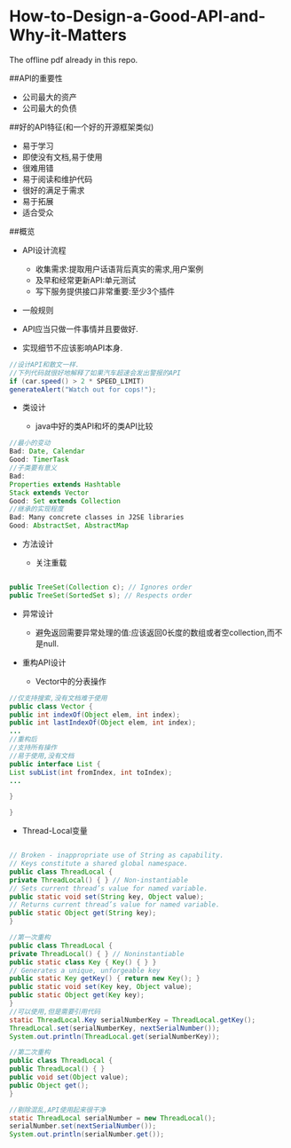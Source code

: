 How-to-Design-a-Good-API-and-Why-it-Matters
===========================================

The offline pdf already in this repo.

##API的重要性

- 公司最大的资产
- 公司最大的负债

##好的API特征(和一个好的开源框架类似)

- 易于学习
- 即使没有文档,易于使用
- 很难用错
- 易于阅读和维护代码
- 很好的满足于需求
- 易于拓展
- 适合受众

##概览

- API设计流程

  - 收集需求:提取用户话语背后真实的需求,用户案例
  - 及早和经常更新API:单元测试
  - 写下服务提供接口非常重要:至少3个插件

-  一般规则

  - API应当只做一件事情并且要做好.
  - 实现细节不应该影响API本身.

```java
//设计API和散文一样.
//下列代码就很好地解释了如果汽车超速会发出警报的API
if (car.speed() > 2 * SPEED_LIMIT)
generateAlert("Watch out for cops!");

```

- 类设计

  - java中好的类API和坏的类API比较

```java
//最小的变动
Bad: Date, Calendar
Good: TimerTask
//子类要有意义
Bad:
Properties extends Hashtable
Stack extends Vector
Good: Set extends Collection
//继承的实现程度
Bad: Many concrete classes in J2SE libraries
Good: AbstractSet, AbstractMap

```


- 方法设计

  - 关注重载

```java

public TreeSet(Collection c); // Ignores order
public TreeSet(SortedSet s); // Respects order
```


- 异常设计

  - 避免返回需要异常处理的值:应该返回0长度的数组或者空collection,而不是null.


- 重构API设计

  - Vector中的分表操作

```java
//仅支持搜索,没有文档难于使用
public class Vector {
public int indexOf(Object elem, int index);
public int lastIndexOf(Object elem, int index);
...
//重构后
//支持所有操作
//易于使用,没有文档
public interface List {
List subList(int fromIndex, int toIndex);
...

}

}

```

  - Thread-Local变量

```java

// Broken - inappropriate use of String as capability.
// Keys constitute a shared global namespace.
public class ThreadLocal {
private ThreadLocal() { } // Non-instantiable
// Sets current thread’s value for named variable.
public static void set(String key, Object value);
// Returns current thread’s value for named variable.
public static Object get(String key);
}

//第一次重构
public class ThreadLocal {
private ThreadLocal() { } // Noninstantiable
public static class Key { Key() { } }
// Generates a unique, unforgeable key
public static Key getKey() { return new Key(); }
public static void set(Key key, Object value);
public static Object get(Key key);
}
//可以使用,但是需要引用代码
static ThreadLocal.Key serialNumberKey = ThreadLocal.getKey();
ThreadLocal.set(serialNumberKey, nextSerialNumber());
System.out.println(ThreadLocal.get(serialNumberKey));

//第二次重构
public class ThreadLocal {
public ThreadLocal() { }
public void set(Object value);
public Object get();
}

//剔除混乱,API使用起来很干净
static ThreadLocal serialNumber = new ThreadLocal();
serialNumber.set(nextSerialNumber());
System.out.println(serialNumber.get());

```




